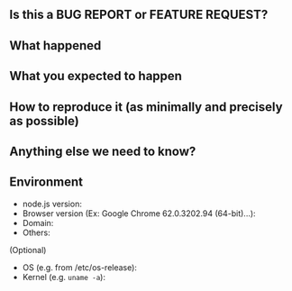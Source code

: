 <!-- This form is for bug reports and feature requests-->

## Is this a BUG REPORT or FEATURE REQUEST?



## What happened
<!--Include screenshots when possible-->

## What you expected to happen

## How to reproduce it (as minimally and precisely as possible)


## Anything else we need to know?

## Environment
- node.js version:
- Browser version (Ex: Google Chrome 62.0.3202.94 (64-bit)...):
- Domain: 
- Others:

(Optional)
- OS (e.g. from /etc/os-release):
- Kernel (e.g. `uname -a`):
